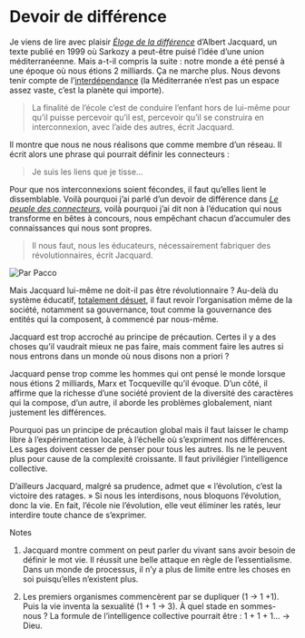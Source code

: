 # Devoir de différence

Je viens de lire avec plaisir [*Éloge de la différence*](https://tcrouzet.com/images_tc/JACQUARD_Eloge_de_la_difference.pdf) d’Albert Jacquard, un texte publié en 1999 où Sarkozy a peut-être puisé l’idée d’une union méditerranéenne. Mais a-t-il compris la suite : notre monde a été pensé à une époque où nous étions 2 milliards. Ça ne marche plus. Nous devons tenir compte de l’[interdépendance](https://tcrouzet.com/2006/06/27/declaration-d%e2%80%99interdependance/) (la Méditerranée n’est pas un espace assez vaste, c’est la planète qui importe).

> La finalité de l’école c’est de conduire l’enfant hors de lui-même pour qu’il puisse percevoir qu’il est, percevoir qu’il se construira en interconnexion, avec l’aide des autres, écrit Jacquard.

Il montre que nous ne nous réalisons que comme membre d’un réseau. Il écrit alors une phrase qui pourrait définir les connecteurs :

> Je suis les liens que je tisse…

Pour que nos interconnexions soient fécondes, il faut qu’elles lient le dissemblable. Voilà pourquoi j’ai parlé d’un devoir de différence dans [*Le peuple des connecteurs*](https://tcrouzet.com/le-peuple-des-connecteurs/), voilà pourquoi j’ai dit non à l’éducation qui nous transforme en bêtes à concours, nous empêchant chacun d’accumuler des connaissances qui nous sont propres.

> Il nous faut, nous les éducateurs, nécessairement fabriquer des révolutionnaires, écrit Jacquard.

![Par Pacco](https://tcrouzet.com/images_tc/20070821pacco.gif)

Mais Jacquard lui-même ne doit-il pas être révolutionnaire ? Au-delà du système éducatif, [totalement désuet](http://www.refondation-ecole.net), il faut revoir l’organisation même de la société, notamment sa gouvernance, tout comme la gouvernance des entités qui la composent, à commencé par nous-même.

Jacquard est trop accroché au principe de précaution. Certes il y a des choses qu’il vaudrait mieux ne pas faire, mais comment faire les autres si nous entrons dans un monde où nous disons non a priori ?

Jacquard pense trop comme les hommes qui ont pensé le monde lorsque nous étions 2 milliards, Marx et Tocqueville qu’il évoque. D’un côté, il affirme que la richesse d’une société provient de la diversité des caractères qui la compose, d’un autre, il aborde les problèmes globalement, niant justement les différences.

Pourquoi pas un principe de précaution global mais il faut laisser le champ libre à l’expérimentation locale, à l’échelle où s’expriment nos différences. Les sages doivent cesser de penser pour tous les autres. Ils ne le peuvent plus pour cause de la complexité croissante. Il faut privilégier l’intelligence collective.

D’ailleurs Jacquard, malgré sa prudence, admet que « l’évolution, c’est la victoire des ratages. » Si nous les interdisons, nous bloquons l’évolution, donc la vie. En fait, l’école nie l’évolution, elle veut éliminer les ratés, leur interdire toute chance de s’exprimer.

Notes

1. Jacquard montre comment on peut parler du vivant sans avoir besoin de définir le mot vie. Il réussit une belle attaque en règle de l’essentialisme. Dans un monde de processus, il n’y a plus de limite entre les choses en soi puisqu’elles n’existent plus.

2. Les premiers organismes commencèrent par se dupliquer (1 -&gt; 1 +1). Puis la vie inventa la sexualité (1 + 1 -&gt; 3). À quel stade en sommes-nous ? La formule de l’intelligence collective pourrait être : 1 + 1 + 1… -&gt; Dieu.